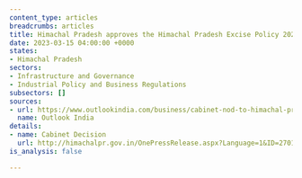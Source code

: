 ```yaml
---
content_type: articles
breadcrumbs: articles
title: Himachal Pradesh approves the Himachal Pradesh Excise Policy 2023-24
date: 2023-03-15 04:00:00 +0000
states:
- Himachal Pradesh
sectors:
- Infrastructure and Governance
- Industrial Policy and Business Regulations
subsectors: []
sources:
- url: https://www.outlookindia.com/business/cabinet-nod-to-himachal-pradesh-excise-policy-state-to-get-new-category-of-liquor-news-267985
  name: Outlook India
details:
- name: Cabinet Decision
  url: http://himachalpr.gov.in/OnePressRelease.aspx?Language=1&ID=27015
is_analysis: false

---
```

